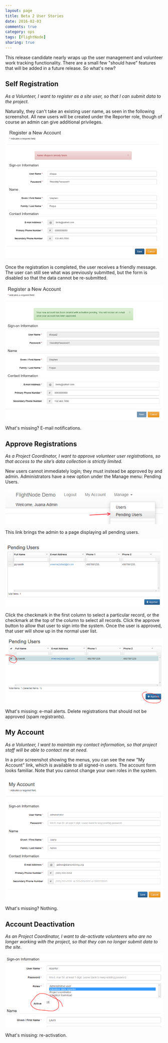 ```yaml
---
layout: page
title: Beta 2 User Stories
date: 2016-02-03
comments: true
category: ops
tags: [FlightNode]
sharing: true
---
```


This release candidate nearly wraps up the user management and volunteer work tracking functionality. There are a small few "should have" features that will be added in a future release. So what's new?

## Self Registration

*As a Volunteer, I want to register as a site user, so that I can submit data to the project.*

Naturally, they can't take an existing user name, as seen in the following screenshot. All new users will be created under the Reporter role, though of course an admin can give additional privileges.

![Registration form](images/rc2_1.png)

Once the registration is completed, the user receives a friendly message. The user can still see what was previously submitted,  but the form is disabled so that the data cannot be re-submitted.

![Registration complete](images/rc2_2.png)

What's missing? E-mail notifications.

## Approve Registrations

*As a Project Coordinator, I want to approve volunteer user registrations, so that access to the site’s data collection is strictly limited.*

New users cannot immediately login; they must instead be approved by and admin. Administrators have a new option under the Manage menu: Pending Users.

![Pending users menu](images/rc2_3.png)

This link brings the admin to a page displaying all pending users.

![Pending users list](images/rc2_4.png)

Click the checkmark in the first column to select a particular record, or the checkmark at the top of the column to select all records. Click the approve button to allow that user to sign into the system. Once the user is approved, that user will show up in the normal user list.

![Normal user list](images/rc2_5.png)

What's missing: e-mail alerts. Delete registrations that should not be approved (spam registrants).

## My Account

*As a Volunteer, I want to maintain my contact information, so that project staff will be able to contact me at need.*

In a prior screenshot showing the menus, you can see the new "My Account" link, which is available to all signed-in users. The account form looks familiar. Note that you cannot change your own roles in the system.

![My Account](images/rc2_6.png)

What's missing? Nothing.

## Account Deactivation

*As an Project Coordinator, I want to de-activate volunteers who are no longer working with the project, so that they can no longer submit data to the site.*

![De-activation](images/rc2_7.png)

What's missing: re-activation.
